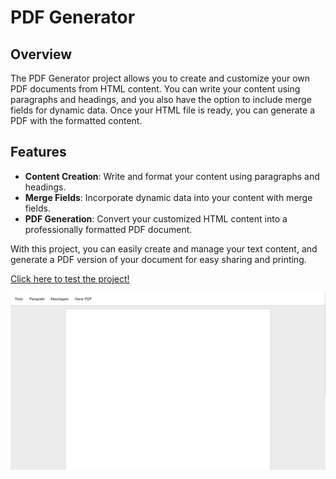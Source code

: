 # PDF Generator

## Overview
The PDF Generator project allows you to create and customize your own PDF documents from HTML content. You can write your content using paragraphs and headings, and you also have the option to include merge fields for dynamic data. Once your HTML file is ready, you can generate a PDF with the formatted content.

## Features
- **Content Creation**: Write and format your content using paragraphs and headings.
- **Merge Fields**: Incorporate dynamic data into your content with merge fields.
- **PDF Generation**: Convert your customized HTML content into a professionally formatted PDF document.

With this project, you can easily create and manage your text content, and generate a PDF version of your document for easy sharing and printing.

<a href="https://vinicius-rodriguess.github.io/PDF-Generator/" target="_blank">Click here to test the project!</a>
<p></p>
<img src="./src/img/project.png"/>
